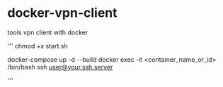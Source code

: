 # docker-vpn-client
tools vpn client with docker


'''
chmod +x start.sh

docker-compose up -d --build
docker exec -it <container_name_or_id> /bin/bash
ssh user@your.ssh.server

'''
